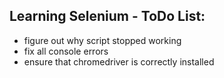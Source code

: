 ## Learning Selenium - ToDo List:

- figure out why script stopped working
- fix all console errors
- ensure that chromedriver is correctly installed
